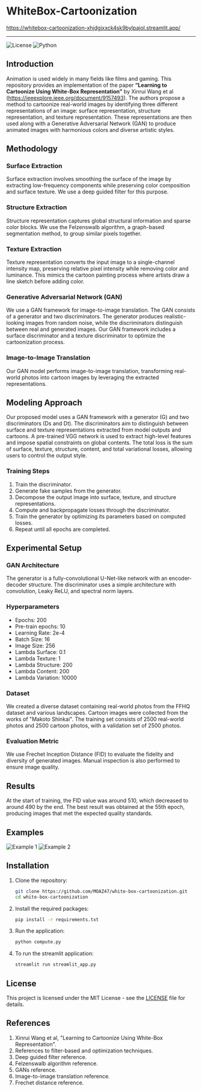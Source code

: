 # WhiteBox-Cartoonization

https://whitebox-cartoonization-xhjdgjxxck4sk9bylpajol.streamlit.app/

<!--https://whitebox-cartoonization-xhjdgjxxck4sk9bylpajol.streamlit.app/-->
<!--[![Binder](https://mybinder.org/badge_logo.svg)](https://mybinder.org/v2/gh/MOAZ47/WhiteBox-Cartoonization/HEAD?urlpath=voila%2Frender%2Fapp.ipynb)-->
<!--https://whitebox-cartoon.herokuapp.com/-->


---

![License](https://img.shields.io/badge/license-MIT-blue.svg)
![Python](https://img.shields.io/badge/python-3.8+-blue.svg)

## Introduction

Animation is used widely in many fields like films and gaming. This repository provides an implementation of the paper **“Learning to Cartoonize Using White-Box Representation”** by Xinrui Wang et al (https://ieeexplore.ieee.org/document/9157493). The authors propose a method to cartoonize real-world images by identifying three different representations of an image: surface representation, structure representation, and texture representation. These representations are then used along with a Generative Adversarial Network (GAN) to produce animated images with harmonious colors and diverse artistic styles.

## Methodology

### Surface Extraction

Surface extraction involves smoothing the surface of the image by extracting low-frequency components while preserving color composition and surface texture. We use a deep guided filter for this purpose.

### Structure Extraction

Structure representation captures global structural information and sparse color blocks. We use the Felzenswalb algorithm, a graph-based segmentation method, to group similar pixels together.

### Texture Extraction

Texture representation converts the input image to a single-channel intensity map, preserving relative pixel intensity while removing color and luminance. This mimics the cartoon painting process where artists draw a line sketch before adding color.

### Generative Adversarial Network (GAN)

We use a GAN framework for image-to-image translation. The GAN consists of a generator and two discriminators. The generator produces realistic-looking images from random noise, while the discriminators distinguish between real and generated images. Our GAN framework includes a surface discriminator and a texture discriminator to optimize the cartoonization process.

### Image-to-Image Translation

Our GAN model performs image-to-image translation, transforming real-world photos into cartoon images by leveraging the extracted representations.

## Modeling Approach

Our proposed model uses a GAN framework with a generator (G) and two discriminators (Ds and Dt). The discriminators aim to distinguish between surface and texture representations extracted from model outputs and cartoons. A pre-trained VGG network is used to extract high-level features and impose spatial constraints on global contents. The total loss is the sum of surface, texture, structure, content, and total variational losses, allowing users to control the output style.

### Training Steps

1. Train the discriminator.
2. Generate fake samples from the generator.
3. Decompose the output image into surface, texture, and structure representations.
4. Compute and backpropagate losses through the discriminator.
5. Train the generator by optimizing its parameters based on computed losses.
6. Repeat until all epochs are completed.

## Experimental Setup

### GAN Architecture

The generator is a fully-convolutional U-Net-like network with an encoder-decoder structure. The discriminator uses a simple architecture with convolution, Leaky ReLU, and spectral norm layers.

### Hyperparameters

- Epochs: 200
- Pre-train epochs: 10
- Learning Rate: 2e-4
- Batch Size: 16
- Image Size: 256
- Lambda Surface: 0.1
- Lambda Texture: 1
- Lambda Structure: 200
- Lambda Content: 200
- Lambda Variation: 10000

### Dataset

We created a diverse dataset containing real-world photos from the FFHQ dataset and various landscapes. Cartoon images were collected from the works of "Makoto Shinkai". The training set consists of 2500 real-world photos and 2500 cartoon photos, with a validation set of 2500 photos.

### Evaluation Metric

We use Frechet Inception Distance (FID) to evaluate the fidelity and diversity of generated images. Manual inspection is also performed to ensure image quality.

## Results

At the start of training, the FID value was around 510, which decreased to around 490 by the end. The best result was obtained at the 55th epoch, producing images that met the expected quality standards.

## Examples

![Example 1](path/to/your/image1.png)
![Example 2](path/to/your/image2.png)

## Installation

1. Clone the repository:
    ```bash
    git clone https://github.com/MOAZ47/white-box-cartoonization.git
    cd white-box-cartoonization
    ```

2. Install the required packages:
    ```bash
    pip install -r requirements.txt
    ```

3. Run the application:
    ```bash
    python compute.py
    ```
4. To run the streamlit application:
   ```bash
   streamlit run streamlit_app.py
   ```
   
## License

This project is licensed under the MIT License - see the [LICENSE](LICENSE) file for details.

## References

1. Xinrui Wang et al, "Learning to Cartoonize Using White-Box Representation".
2. References to filter-based and optimization techniques.
3. Deep guided filter reference.
4. Felzenswalb algorithm reference.
5. GANs reference.
6. Image-to-image translation reference.
7. Frechet distance reference.
